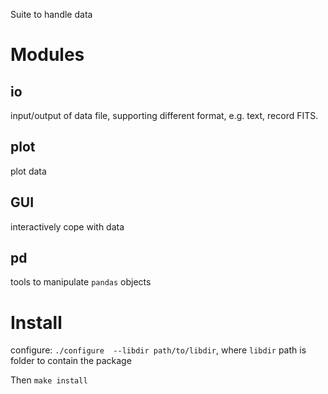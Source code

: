 Suite to handle data

# Modules

## io
input/output of data file, supporting different format, e.g. text, record FITS.

## plot
plot data

## GUI
interactively cope with data

## pd
tools to manipulate `pandas` objects

# Install
configure: `./configure  --libdir path/to/libdir`, where `libdir` path is folder to contain the package

Then `make install`
